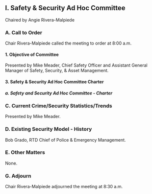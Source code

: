 ## I. Safety & Security Ad Hoc Committee

Chaired by Angie Rivera-Malpiede

### A. Call to Order

Chair Rivera-Malpiede called the meeting to order at 8:00 a.m.

#### 1. Objective of Committee

Presented by Mike Meader, Chief Safety Officer and Assistant General Manager of Safety, Security, & Asset Management.

#### 3. Safety & Security Ad Hoc Committee Charter

##### a. Safety and Security Ad Hoc Committee - Charter

### C. Current Crime/Security Statistics/Trends

Presented by Mike Meader.

### D. Existing Security Model - History

Bob Grado, RTD Chief of Police & Emergency Management.

### E. Other Matters

None.

### G. Adjourn

Chair Rivera-Malpiede adjourned the meeting at 8:30 a.m.